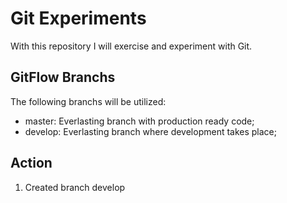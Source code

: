 Git Experiments
===============
With this repository I will exercise and experiment with Git.

GitFlow Branchs
---------------
The following branchs will be utilized:
* master: Everlasting branch with production ready code;
* develop: Everlasting branch where development takes place;

Action
----------------
1. Created branch develop